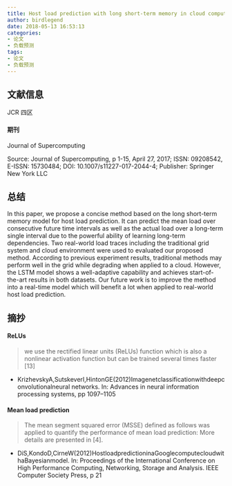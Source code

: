 ```yaml
---
title: Host load prediction with long short-term memory in cloud computing
author: birdlegend
date: 2018-05-13 16:53:13
categories:
- 论文
- 负载预测
tags:
- 论文
- 负载预测
---
```


## 文献信息
JCR 四区

#### 期刊
 Journal of Supercomputing

Source: Journal of Supercomputing, p 1-15, April 27, 2017;  ISSN: 09208542,  E-ISSN: 15730484;  DOI: 10.1007/s11227-017-2044-4; Publisher: Springer New York LLC

## 总结
In this paper, we propose a concise method based on the long short-term memory model for host load prediction. It can predict the mean load over consecutive future time intervals as well as the actual load over a long-term single interval due to the powerful ability of learning long-term dependencies. Two real-world load traces including the traditional grid system and cloud environment were used to evaluated our proposed method. According to previous experiment results, traditional methods may perform well in the grid while degrading when applied to a cloud. However, the LSTM model shows a well-adaptive capability and achieves start-of-the-art results in both datasets. Our future work is to improve the method into a real-time model which will benefit a lot when applied to real-world host load prediction.


## 摘抄

#### ReLUs
> we use the rectified linear units (ReLUs) function which is also a nonlinear activation function but can be trained several times faster [13]


- KrizhevskyA,SutskeverI,HintonGE(2012)Imagenetclassificationwithdeepconvolutionalneural
networks. In: Advances in neural information processing systems, pp 1097–1105

#### Mean load prediction
> The mean segment squared error (MSSE) defined as follows was applied to quantify the performance of mean load prediction:
More details are presented in [4].

- DiS,KondoD,CirneW(2012)HostloadpredictioninaGooglecomputecloudwithaBayesianmodel. In: Proceedings of the International Conference on High Performance Computing, Networking, Storage and Analysis. IEEE Computer Society Press, p 21